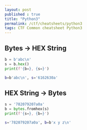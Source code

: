 ```yaml
---
layout: post
published : true
title: "Python3"
permalink: /ctf/cheatsheets/python3
tags: CTF Common cheatsheet Python3
---
```

## Bytes -> HEX String
```python
b = b'abc\n'
s = b.hex()
print(f'{b=}, {s=}')
```
```sh
b=b'abc\n', s='6162630a'
```

## HEX String -> Bytes
```python
s = '782079207a0a'
b = bytes.fromhex(s)
print(f'{s=}, {b=}')
```
```sh
s='782079207a0a', b=b'x y z\n'
```
